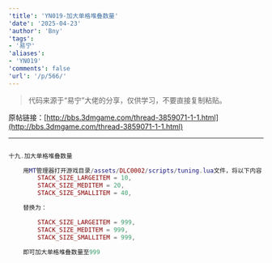 ```yaml
---
'title': 'YN019-加大单格堆叠数量'
'date': '2025-04-23'
'author': 'Bny'
'tags':
- '易宁'
'aliases':
- 'YN019'
'comments': false
'url': '/p/566/'
---
```


> 代码来源于“易宁”大佬的分享，仅供学习，不要直接复制粘贴。

原帖链接：[http://bbs.3dmgame.com/thread-3859071-1-1.html](http://bbs.3dmgame.com/thread-3859071-1-1.html)

---

```lua  

十九.加大单格堆叠数量

	用MT管理器打开游戏目录/assets/DLC0002/scripts/tuning.lua文件，将以下内容：
		STACK_SIZE_LARGEITEM = 10,
		STACK_SIZE_MEDITEM = 20,
		STACK_SIZE_SMALLITEM = 40,

	替换为：

		STACK_SIZE_LARGEITEM = 999,
		STACK_SIZE_MEDITEM = 999,
		STACK_SIZE_SMALLITEM = 999,

	即可加大单格堆叠数量至999

```  

